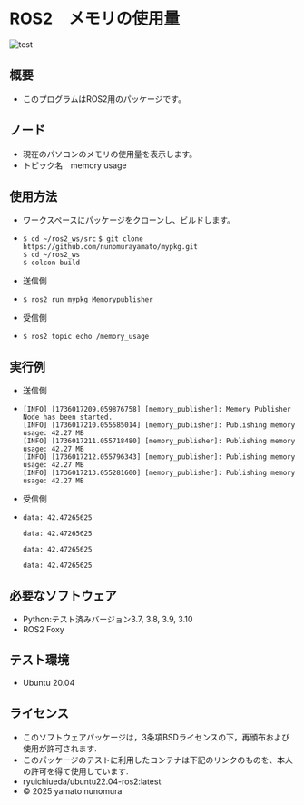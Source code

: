 # ROS2　メモリの使用量
![test](https://github.com/nunomurayamato/mypkg/actions/workflows/test.yml/badge.svg)

## 概要

- このプログラムはROS2用のパッケージです。

## ノード

- 現在のパソコンのメモリの使用量を表示します。 
- トピック名　memory usage

## 使用方法

- ワークスペースにパッケージをクローンし、ビルドします。
-  `$ cd ~/ros2_ws/src` 
   `$ git clone https://github.com/nunomurayamato/mypkg.git`  
   `$ cd ~/ros2_ws`  
   `$ colcon build`
   

- 送信側
- `$ ros2 run mypkg Memorypublisher`

- 受信側  
- `$ ros2 topic echo /memory_usage`

## 実行例

- 送信側
-  ```
   [INFO] [1736017209.059876758] [memory_publisher]: Memory Publisher Node has been started.   
   [INFO] [1736017210.055585014] [memory_publisher]: Publishing memory usage: 42.27 MB  
   [INFO] [1736017211.055718480] [memory_publisher]: Publishing memory usage: 42.27 MB  
   [INFO] [1736017212.055796343] [memory_publisher]: Publishing memory usage: 42.27 MB  
   [INFO] [1736017213.055281600] [memory_publisher]: Publishing memory usage: 42.27 MB
   ```

- 受信側
-  ```
   data: 42.47265625  

   data: 42.47265625  

   data: 42.47265625  

   data: 42.47265625
   ```



## 必要なソフトウェア

- Python:テスト済みバージョン3.7, 3.8, 3.9, 3.10
- ROS2 Foxy

## テスト環境

- Ubuntu 20.04

## ライセンス

- このソフトウェアパッケージは，3条項BSDライセンスの下，再頒布および使用が許可されます.
- このパッケージのテストに利用したコンテナは下記のリンクのものを、本人の許可を得て使用しています.
 - ryuichiueda/ubuntu22.04-ros2:latest
- © 2025 yamato nunomura

